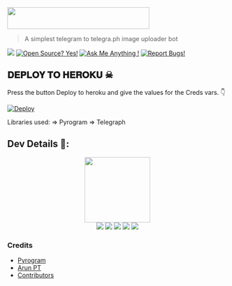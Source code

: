 <img src="https://img.shields.io/badge/🅢︎🅔︎🅜︎🅟︎🅐︎🅚︎%20🅤︎🅟︎🅛︎🅞︎🅐︎🅓︎🅔︎🅡︎-black?style=flat&logo=Heroku" width="325" height="50.100" />



> A simplest telegram to telegra.ph image uploader bot

<a href="https://telegram.dog/Sempakuploader_bot"><img src="https://img.shields.io/badge/Telegram-Bot-blue.svg?logo=telegram"></a>
[![Open Source? Yes!](https://badgen.net/badge/Open%20Source%20%3F/Yes/yellow?icon=github)](https://github.com/mimiksusuprojects/SEMPAK-UPLOADER)
[![Ask Me Anything !](https://img.shields.io/badge/🤔%20Ask%20me-anything-1abc9c.svg)](https://telegram.dog/Mimiksusuku_bot)
[![Report Bugs!](https://badgen.net/badge/☠️%20Report%20/Bugs/red)](https://t.me/signatureofthehero)


## 𝐃𝐄𝐏𝐋𝐎𝐘 𝐓𝐎 𝐇𝐄𝐑𝐎𝐊𝐔 ☠︎︎
Press the button Deploy to heroku and give the values for the Creds vars. 👇

[![Deploy](https://img.shields.io/badge/Klik%20di%20sini%ya%kontol-blueviolet?style=for-the-badge&logo=heroku)](https://heroku.com/deploy?template=https://github.com/mimiksusuprojects/SEMPAK-UPLOADER/tree/master)

Libraries used: => Pyrogram => Telegraph

## Dev Details 👤:
<p align="middle">
<img src="https://telegra.ph/file/ed4ee5caf1a3ba59a1f74.png" width="150" height="150"><br>
<img src="https://badgen.net/badge/Skills/python/purple?icon=terminal&labelColor=red"></a>
<a href="https://t.me/ms_aliansi"><img src="https://img.shields.io/badge/JOINED-MIMIK-SUSU.svg?logo=telegram"></a>
<a href="https://t.me/Signatureofthehero"><img src="https://img.shields.io/badge/SEMPAK-BESI.svg?logo=telegram"></a>
<a href="https://t.me/msstory_ch"><img src="https://img.shields.io/badge/SUBSCRIBE-MS-STORY.svg?logo=telegram"></a>
<a href="https://github.com/Zaute-Km"><img src="https://badgen.net/badge/Follow%20on%20/GitHub/80FF00?icon=github&labelColor=black"></a>
<p align="left">
</p>

### Credits 

* [Pyrogram](https://github.com/pyrogram/pyrogram)
* [Arun PT](https://github.com/CW4RR10R)
* [Contributors](https://github.com/ZauteKm/Image-Uploader/graphs/contributors)
